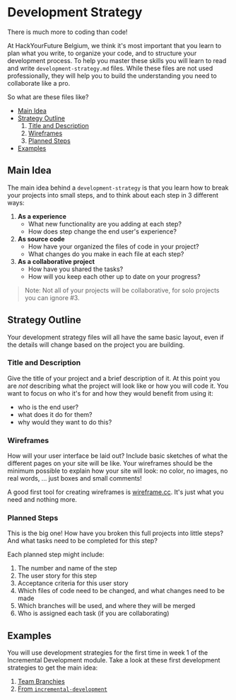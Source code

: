 # Development Strategy

There is much more to coding than code!

At HackYourFuture Belgium, we think it's most important that you learn to plan what you write, to organize your code, and to structure your development process. To help you master these skills you will learn to read and write `development-strategy.md` files. While these files are not used professionally, they will help you to build the understanding you need to collaborate like a pro.

So what are these files like?

* [Main Idea](development-strategy.md#main-idea)
* [Strategy Outline](development-strategy.md#strategy-outline)
  1. [Title and Description](https://github.com/HackYourFutureBelgium/home/tree/5e5a4e063cabd8fee688ea97eee44f7572053f5f/students/title-and-description/README.md)
  2. [Wireframes](development-strategy.md#wireframes)
  3. [Planned Steps](development-strategy.md#planned-steps)
* [Examples](development-strategy.md#examples)

## Main Idea

The main idea behind a `development-strategy` is that you learn how to break your projects into small steps, and to think about each step in 3 different ways:

1. **As a experience**
   * What new functionality are you adding at each step?
   * How does step change the end user's experience?
2. **As source code**
   * How have your organized the files of code in your project?
   * What changes do you make in each file at each step?
3. **As a collaborative project**
   * How have you shared the tasks?
   * How will you keep each other up to date on your progress?

> Note: Not all of your projects will be collaborative, for solo projects you can ignore \#3.

## Strategy Outline

Your development strategy files will all have the same basic layout, even if the details will change based on the project you are building.

### Title and Description

Give the title of your project and a brief description of it. At this point you are _not_ describing what the project will look like or how you will code it. You want to focus on who it's for and how they would benefit from using it:

* who is the end user?
* what does it do for them?
* why would they want to do this?

### Wireframes

How will your user interface be laid out? Include basic sketches of what the different pages on your site will be like. Your wireframes should be the minimum possible to explain how your site will look: no color, no images, no real words, ... just boxes and small comments!

A good first tool for creating wireframes is [wireframe.cc](https://wireframe.cc/). It's just what you need and nothing more.

### Planned Steps

This is the big one! How have you broken this full projects into little steps? And what tasks need to be completed for this step?

Each planned step might include:

1. The number and name of the step
2. The user story for this step
3. Acceptance criteria for this user story
4. Which files of code need to be changed, and what changes need to be made
5. Which branches will be used, and where they will be merged
6. Who is assigned each task \(if you are collaborating\)

## Examples

You will use development strategies for the first time in week 1 of the Incremental Development module. Take a look at these first development strategies to get the main idea:

1. [Team Branchies](https://github.com/hackyourfuturebelgium/team-branchies)
2. [From `incremental-development`](https://github.com/HackYourFutureBelgium/incremental-development/tree/master/development-strategies)

